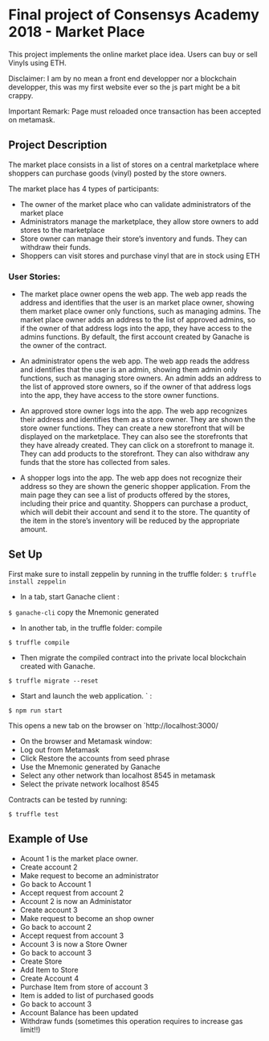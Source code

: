 # Final project of Consensys Academy 2018 - Market Place

This project implements the online market place idea. Users can buy or sell Vinyls using ETH.

Disclaimer: I am by no mean a front end developper nor a blockchain developper, this was my first website ever so the js part might be a bit crappy.

Important Remark: Page must reloaded once transaction has been accepted on metamask.


## Project Description

The market place consists in a list of stores on a central marketplace where shoppers can purchase goods (vinyl) posted by the store owners.

The market place has 4 types of participants:

* The owner of the market place who can validate administrators of the market place
* Administrators manage the marketplace, they allow store owners to add stores to the marketplace
* Store owner can manage their store’s inventory and funds. They can withdraw their funds.
* Shoppers can visit stores and purchase vinyl that are in stock using ETH


### User Stories:

* The market place owner opens the web app. The web app reads the address and identifies that the user is an market place owner, showing them market place owner only functions, such as managing admins. The market place owner adds an address to the list of approved admins, so if the owner of that address logs into the app, they have access to the admins functions.
By default, the first account created by Ganache is the owner of the contract.

* An administrator opens the web app. The web app reads the address and identifies that the user is an admin, showing them admin only functions, such as managing store owners. An admin adds an address to the list of approved store owners, so if the owner of that address logs into the app, they have access to the store owner functions.

* An approved store owner logs into the app. The web app recognizes their address and identifies them as a store owner. They are shown the store owner functions. They can create a new storefront that will be displayed on the marketplace. They can also see the storefronts that they have already created. They can click on a storefront to manage it. They can add products to the storefront. They can also withdraw any funds that the store has collected from sales.

* A shopper logs into the app. The web app does not recognize their address so they are shown the generic shopper application. From the main page they can see a list of products offered by the stores, including their price and quantity. Shoppers can purchase a product, which will debit their account and send it to the store. The quantity of the item in the store’s inventory will be reduced by the appropriate amount.


## 	Set Up

First make sure to install zeppelin by running in the truffle folder:
`$ truffle install zeppelin`

* In a tab, start Ganache client :

`$ ganache-cli` copy the Mnemonic generated

* In another tab, in the truffle folder: compile

`$ truffle compile`

* Then migrate the compiled contract into the private local blockchain created with Ganache.

`$ truffle migrate --reset`

* Start and launch the web application. ` :

`$ npm run start`

This opens a new tab on the browser on `http://localhost:3000/

*  On the browser and Metamask window:
  * Log out from Metamask
  * Click Restore the accounts from seed phrase
  * Use the Mnemonic generated by Ganache
  * Select any other network than localhost 8545 in metamask
  * Select the private network localhost 8545

Contracts can be tested by running:

`$ truffle test`


## Example of Use

* Acount 1 is the market place owner.
* Create account 2
* Make request to become an administrator
* Go back to Account 1
* Accept request from account 2
* Account 2 is now an Administator
* Create account 3
* Make request to become an shop owner
* Go back to account 2
* Accept request from account 3
* Account 3 is now a Store Owner
* Go back to account 3
* Create Store
* Add Item to Store
* Create Account 4
* Purchase Item from store of account 3
* Item is added to list of purchased goods
* Go back to account 3
* Account Balance has been updated
* Withdraw funds (sometimes this operation requires to increase gas limit!!)
